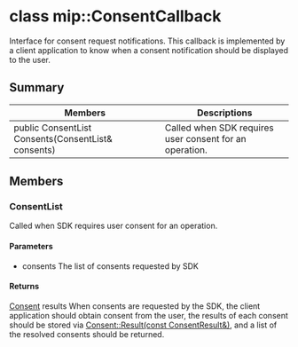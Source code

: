 # class mip::ConsentCallback 
Interface for consent request notifications.
This callback is implemented by a client application to know when a consent notification should be displayed to the user.
  
## Summary
 Members                        | Descriptions                                
--------------------------------|---------------------------------------------
public ConsentList Consents(ConsentList& consents)  |  Called when SDK requires user consent for an operation.
  
## Members
  
### ConsentList
Called when SDK requires user consent for an operation.
  
#### Parameters
* consents The list of consents requested by SDK
  
#### Returns
[Consent](#classmip_1_1_consent) results
When consents are requested by the SDK, the client application should obtain consent from the user, the results of each consent should be stored via [Consent::Result(const ConsentResult&)](#classmip_1_1_consent_1ad6c17d9af548a40b2fe854fe0d9bca64), and a list of the resolved consents should be returned.